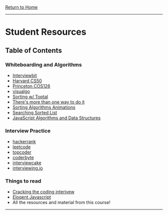 [Return to Home](../../../README.md)

<hr>

# Student Resources

## Table of Contents

### Whiteboarding and Algorithms

* [Interviewbit](https://www.interviewbit.com/)
* [Harvard CS50](https://www.edx.org/course/introduction-computer-science-harvardx-cs50x)
* [Princeton COS126](https://www.edx.org/course/introduction-computer-science-harvardx-cs50x)
* [visualgo](https://visualgo.net/en)
* [Sorting w/ Toptal](https://www.toptal.com/developers/sorting-algorithms/)
* [There's more than one way to do it](https://en.wikipedia.org/wiki/There%27s_more_than_one_way_to_do_it)
* [Sorting Algorithms Animations](https://www.toptal.com/developers/sorting-algorithms)
* [Searching Sorted List](https://www.cs.usfca.edu/~galles/visualization/Search.html)
* [JavaScript Algorithms and Data Structures](https://github.com/trekhleb/javascript-algorithms)

### Interview Practice

* [hackerrank](https://www.hackerrank.com/)
* [leetcode](https://leetcode.com/)
* [topcoder](https://www.topcoder.com/)
* [coderbyte](https://coderbyte.com/)
* [interviewcake](https://www.interviewcake.com/)
* [interviewing.io](https://interviewing.io/)

### Things to read

* [Cracking the coding interivew](http://www.amazon.com/dp/098478280X/?tag=javamysqlanta-20)
* [Eloqent Javascript](https://www.amazon.com/Eloquent-JavaScript-Modern-Introduction-Programming/dp/1593272820)
* All the resources and material from this course!


<hr>



